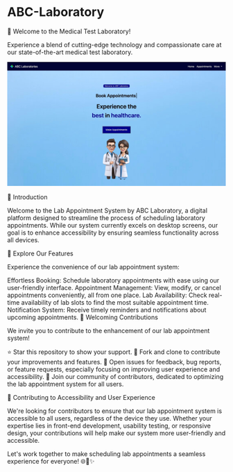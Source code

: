 # ABC-Laboratory
🌟 Welcome to the Medical Test Laboratory!

Experience a blend of cutting-edge technology and compassionate care at our state-of-the-art medical test laboratory.

![Image Description](home.jpg)

🌟 Introduction

Welcome to the Lab Appointment System by ABC Laboratory, a digital platform designed to streamline the process of scheduling laboratory appointments. While our system currently excels on desktop screens, our goal is to enhance accessibility by ensuring seamless functionality across all devices.

🔬 Explore Our Features

Experience the convenience of our lab appointment system:

Effortless Booking: Schedule laboratory appointments with ease using our user-friendly interface.
Appointment Management: View, modify, or cancel appointments conveniently, all from one place.
Lab Availability: Check real-time availability of lab slots to find the most suitable appointment time.
Notification System: Receive timely reminders and notifications about upcoming appointments.
🌟 Welcoming Contributions

We invite you to contribute to the enhancement of our lab appointment system!

⭐ Star this repository to show your support.
🔄 Fork and clone to contribute your improvements and features.
🔧 Open issues for feedback, bug reports, or feature requests, especially focusing on improving user experience and accessibility.
🤝 Join our community of contributors, dedicated to optimizing the lab appointment system for all users.

📱 Contributing to Accessibility and User Experience

We're looking for contributors to ensure that our lab appointment system is accessible to all users, regardless of the device they use. Whether your expertise lies in front-end development, usability testing, or responsive design, your contributions will help make our system more user-friendly and accessible.

Let's work together to make scheduling lab appointments a seamless experience for everyone! 🌐🔬✨
